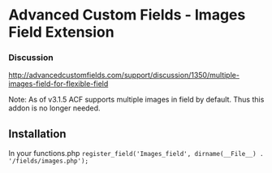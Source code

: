 Advanced Custom Fields - Images Field Extension
==============================================

### Discussion
http://advancedcustomfields.com/support/discussion/1350/multiple-images-field-for-flexible-field

Note: As of v3.1.5 ACF supports multiple images in field by default. Thus this addon is no longer needed.

Installation
------------

In your functions.php
`register_field('Images_field', dirname(__File__) . '/fields/images.php');`
